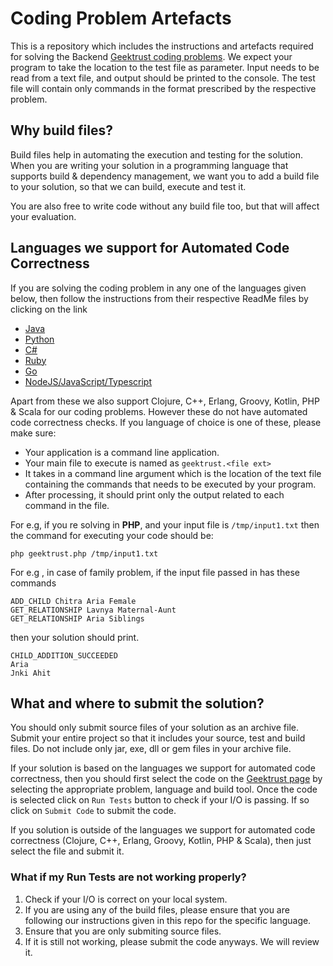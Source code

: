 # Coding Problem Artefacts

This is a repository which includes the instructions and artefacts required for solving the Backend [Geektrust coding problems](https://www.geektrust.in/coding-problem). We expect your program to  take the location to the test file as parameter. Input needs to be read from a text file, and output should be printed to the
console. The test file will contain only commands in the format prescribed by the respective problem. 

## Why build files?

Build files help in automating the execution and testing for the solution. When you are writing your solution in a programming language that supports build & dependency management, we want you to add a build file to your solution, so that we can build, execute and test it.

You are also free to write code without any build file too, but that will affect your evaluation.

## Languages we support for Automated Code Correctness

If you are solving the coding problem in any one of the languages given below, then follow the instructions from their respective ReadMe files by clicking on the link

* [Java](Java/README.md)
* [Python](Python/README.md)
* [C#](CSharp/README.md)
* [Ruby](Ruby/README.md)
* [Go](Go/README.md)
* [NodeJS/JavaScript/Typescript](NodeJS/README.md)


Apart from these we also support Clojure, C++, Erlang, Groovy, Kotlin, PHP & Scala for our coding problems. However these do not have automated code correctness checks.  If you language of choice is one of these, please make sure:
* Your application is a command line application.
* Your main file to execute is named as `geektrust.<file ext>`
* It takes in a command line argument which is the location of the text file containing the commands that needs to be executed by your program.
* After processing, it should print only the output related to each command in the file.

For e.g, if you re solving in **PHP**, and your input file is `/tmp/input1.txt` then the command for executing your code should be:

```php geektrust.php /tmp/input1.txt```


For e.g , in case of family problem, if the input file passed in has these commands 

```
ADD_CHILD Chitra Aria Female 
GET_RELATIONSHIP Lavnya Maternal-Aunt 
GET_RELATIONSHIP Aria Siblings
```

then your solution should print.
```
CHILD_ADDITION_SUCCEEDED 
Aria 
Jnki Ahit
```

## What and where to submit the solution?

You should only submit source files of your solution as an archive file. Submit your entire project so that it includes your source, test and build files. Do not include only jar, exe, dll or gem files in your archive file.

If your solution is based on the languages we support for automated code correctness, then you should first select the code on the [Geektrust page](https://www.geektrust.in/coding-problem/upload) by selecting the appropriate problem, language and build tool. Once the code is selected click on `Run Tests` button to check if your I/O is passing. If so click on `Submit Code` to submit the code.

If you solution is outside of the languages we support for automated code correctness (Clojure, C++, Erlang, Groovy, Kotlin, PHP & Scala), then just select the file and submit it.

### What if my Run Tests are not working properly?

1. Check if your I/O is correct on your local system.
2. If you are using any of the build files, please ensure that you are following our instructions given in this repo for the specific language.
3. Ensure that you are only submiting source files. 
4. If it is still not working, please submit the code anyways. We will review it.
